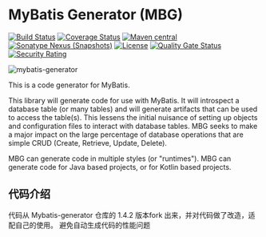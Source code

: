 MyBatis Generator (MBG)
=======================
[![Build Status](https://github.com/mybatis/generator/workflows/Java%20CI/badge.svg?branch=master)](https://github.com/mybatis/generator/actions?query=workflow%3A%22Java+CI%22)
[![Coverage Status](https://coveralls.io/repos/mybatis/generator/badge.svg?branch=master&service=github)](https://coveralls.io/github/mybatis/generator?branch=master)
[![Maven central](https://maven-badges.herokuapp.com/maven-central/org.mybatis.generator/mybatis-generator/badge.svg)](https://maven-badges.herokuapp.com/maven-central/org.mybatis.generator/mybatis-generator)
[![Sonatype Nexus (Snapshots)](https://img.shields.io/nexus/s/https/oss.sonatype.org/org.mybatis.generator/mybatis-generator.svg)](https://oss.sonatype.org/content/repositories/snapshots/org/mybatis/generator/mybatis-generator/)
[![License](https://img.shields.io/:license-apache-brightgreen.svg)](https://www.apache.org/licenses/LICENSE-2.0.html)
[![Quality Gate Status](https://sonarcloud.io/api/project_badges/measure?project=mybatis_generator&metric=alert_status)](https://sonarcloud.io/dashboard?id=mybatis_generator)
[![Security Rating](https://sonarcloud.io/api/project_badges/measure?project=mybatis_generator&metric=security_rating)](https://sonarcloud.io/dashboard?id=mybatis_generator)

![mybatis-generator](https://mybatis.org/images/mybatis-logo.png)

This is a code generator for MyBatis.

This library will generate code for use with MyBatis. It will introspect a database table (or many tables) and will generate artifacts that can be used to access the table(s). This lessens the initial nuisance of setting up objects and configuration files to interact with database tables. MBG seeks to make a major impact on the large percentage of database operations that are simple CRUD (Create, Retrieve, Update, Delete).

MBG can generate code in multiple styles (or "runtimes"). MBG can generate code for Java based projects, or for Kotlin based projects.

## 代码介绍
代码从 Mybatis-generator 仓库的 1.4.2 版本fork 出来，并对代码做了改造，适配自己的使用。 避免自动生成代码的性能问题